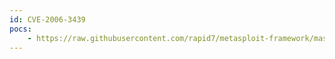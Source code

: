 ```yaml
---
id: CVE-2006-3439
pocs:
    - https://raw.githubusercontent.com/rapid7/metasploit-framework/master/modules/exploits/windows/smb/ms06_040_netapi.rb
---
```

